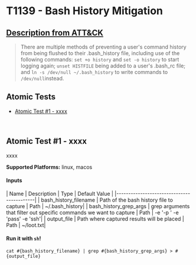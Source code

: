 # T1139 - Bash History Mitigation
## [Description from ATT&CK](https://attack.mitre.org/wiki/Technique/T1139)
<blockquote>There are multiple methods of preventing a user's command history from being flushed to their .bash_history file, including use of the following commands:
<code>set +o history</code> and <code>set -o history</code> to start logging again;
<code>unset HISTFILE</code> being added to a user's .bash_rc file; and
<code>ln -s /dev/null ~/.bash_history</code> to write commands to <code>/dev/null</code>instead.</blockquote>

## Atomic Tests

- [Atomic Test #1 - xxxx](#atomic-test-1---xxxx)


<br/>

## Atomic Test #1 - xxxx
xxxx

**Supported Platforms:** linux, macos


#### Inputs
| Name | Description | Type | Default Value | 
|-------------------------------------------|
    | bash_history_filename | Path of the bash history file to capture | Path | ~/.bash_history|
    | bash_history_grep_args | grep arguments that filter out specific commands we want to capture | Path | -e '-p ' -e 'pass' -e 'ssh'|
    | output_file | Path where captured results will be placed | Path | ~/loot.txt|

#### Run it with `sh`!
```
cat #{bash_history_filename} | grep #{bash_history_grep_args} > #{output_file}

```
<br/>
